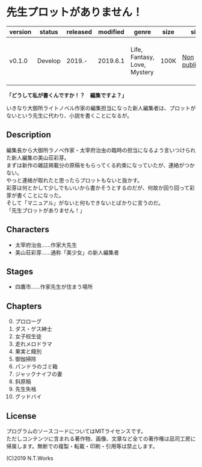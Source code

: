 # 先生プロットがありません！

| version | status | released | modified | genre | size | site | contest |
| --- | --- | --- | --- | --- | --- | --- | --- |
| v0.1.0 | Develop | 2019.- | 2019.6.1 | Life, Fantasy, Love, Mystery | 100K | [Non published](https://novelup.plus/) | [第1回ノベルアッププラス大賞](https://novelup.plus/) |

**「どうして私が書くんですか！？　編集ですよ？」**

いきなり大御所ライトノベル作家の編集担当になった新人編集者は、プロットがないという先生に代わり、小説を書くことになるが。

## Description

編集長から大御所ラノベ作家・太宰府治虫の臨時の担当になるよう言いつけられた新人編集の美山荘彩芽。  
まずは新作の雑誌掲載分の原稿をもらってくる約束になっていたが、連絡がつかない。  
やっと連絡が取れたと思ったらプロットもないと抜かす。  
彩芽は何とかして少しでもいいから書かそうとするのだが、何故か回り回って彩芽が書くことになった。  
そして「マニュアル」がないと何もできないとばかりに言うのだ。  
「先生プロットがありません！」

## Characters

- 太宰府治虫……作家大先生
- 美山荘彩芽……通称「美少女」の新人編集者

## Stages

- 四鷹市……作家先生が住まう場所

## Chapters

0. プロローグ
1. ダス・ゲス紳士
2. 女子校生徒
3. 走れメロドラマ
4. 果実と餞別
5. 御伽掃除
6. パンドラのゴミ箱
7. ジャックナイフの妻
8. 斜原稿
9. 先生失格
10. グッドバイ

## License

プログラムのソースコードについてはMITライセンスです。  
ただしコンテンツに含まれる著作物、画像、文章など全ての著作権は凪司工房に帰属します。無断での複製・転載・印刷・引用等は禁止します。

(C)2019 N.T.Works

